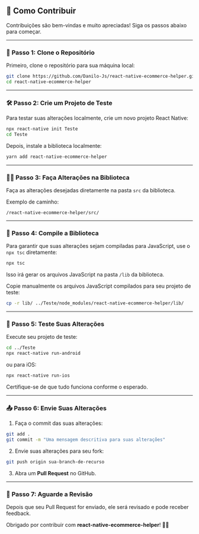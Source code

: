 ## 📝 **Como Contribuir**

Contribuições são bem-vindas e muito apreciadas! Siga os passos abaixo para começar.

---

### 🚀 **Passo 1: Clone o Repositório**

Primeiro, clone o repositório para sua máquina local:

```sh
git clone https://github.com/Danilo-Js/react-native-ecommerce-helper.git
cd react-native-ecommerce-helper
```

---

### 🛠️ **Passo 2: Crie um Projeto de Teste**

Para testar suas alterações localmente, crie um novo projeto React Native:

```sh
npx react-native init Teste
cd Teste
```

Depois, instale a biblioteca localmente:

```sh
yarn add react-native-ecommerce-helper
```

---

### 🧑‍💻 **Passo 3: Faça Alterações na Biblioteca**

Faça as alterações desejadas diretamente na pasta `src` da biblioteca.

Exemplo de caminho:
```
/react-native-ecommerce-helper/src/
```

---

### 🔄 **Passo 4: Compile a Biblioteca**

Para garantir que suas alterações sejam compiladas para JavaScript, use o `npx tsc` diretamente:

```sh
npx tsc
```

Isso irá gerar os arquivos JavaScript na pasta `/lib` da biblioteca.

Copie manualmente os arquivos JavaScript compilados para seu projeto de teste:

```sh
cp -r lib/ ../Teste/node_modules/react-native-ecommerce-helper/lib/
```

---

### 🧪 **Passo 5: Teste Suas Alterações**

Execute seu projeto de teste:

```sh
cd ../Teste
npx react-native run-android
```

ou para iOS:

```sh
npx react-native run-ios
```

Certifique-se de que tudo funciona conforme o esperado.

---

### 📤 **Passo 6: Envie Suas Alterações**

1. Faça o commit das suas alterações:

```sh
git add .
git commit -m "Uma mensagem descritiva para suas alterações"
```

2. Envie suas alterações para seu fork:

```sh
git push origin sua-branch-de-recurso
```

3. Abra um **Pull Request** no GitHub.

---

### 🤝 **Passo 7: Aguarde a Revisão**

Depois que seu Pull Request for enviado, ele será revisado e pode receber feedback.

Obrigado por contribuir com **react-native-ecommerce-helper**! 🚀✨

